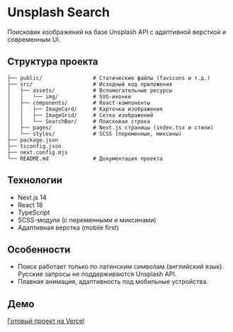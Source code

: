 # Unsplash Search

Поисковик изображений на базе Unsplash API с адаптивной версткой и современным UI.

## Структура проекта

```
├── public/                # Статические файлы (favicons и т.д.)
├── src/                   # Исходный код приложения
│   ├── assets/            # Вспомогательные ресурсы
│   │   └── img/           # SVG-иконки
│   ├── components/        # React-компоненты
│   │   ├── ImageCard/     # Карточка изображения
│   │   ├── ImageGrid/     # Сетка изображений
│   │   └── SearchBar/     # Поисковая строка
│   ├── pages/             # Next.js страницы (index.tsx и стили)
│   └── styles/            # SCSS (переменные, миксины)
├── package.json
├── tsconfig.json
├── next.config.mjs
└── README.md              # Документация проекта
```

## Технологии

- Next.js 14
- React 18
- TypeScript
- SCSS-модули (с переменными и миксинами)
- Адаптивная верстка (mobile first)

## Особенности

- Поиск работает только по латинским символам (английский язык). Русские запросы не поддерживаются Unsplash API.
- Плавная анимация, адаптивность под мобильные устройства.

## Демо

[Готовый проект на Vercel](https://unsplash-search-beta.vercel.app/)
